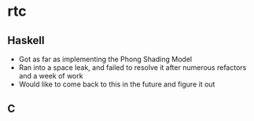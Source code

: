 # rtc

## Haskell

- Got as far as implementing the Phong Shading Model
- Ran into a space leak, and failed to resolve it after
  numerous refactors and a week of work
- Would like to come back to this in the future and figure
  it out

## C
